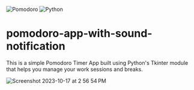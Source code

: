 ![Pomodoro](https://img.shields.io/badge/Pomodoro-A%20GUI%20Timer%20App-important?style=flat&logo=apple&logoColor=white)
![Python](https://img.shields.io/badge/Python-3776AB.svg?style=flat&logo=Python&logoColor=white)

# pomodoro-app-with-sound-notification
This is a simple Pomodoro Timer App built using Python's Tkinter module that helps you manage your work sessions and breaks.

![Screenshot 2023-10-17 at 2 56 54 PM](https://github.com/xkhanhnguyen/pomodoro-app/assets/40614824/3d928110-29f6-464f-8ae9-cbbfc4cac8bd)
